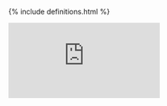 <!-- BEGIN MUNGE: UNVERSIONED_WARNING -->


<!-- END MUNGE: UNVERSIONED_WARNING -->
<!-- needed for gh-pages to render html files when imported -->
{% include definitions.html %}

<!-- BEGIN MUNGE: IS_VERSIONED -->
  <!-- TAG IS_VERSIONED -->
  <!-- END MUNGE: IS_VERSIONED -->




<!-- BEGIN MUNGE: GENERATED_ANALYTICS -->
[![Analytics](https://kubernetes-site.appspot.com/UA-36037335-10/GitHub/docs/api-reference/extensions/v1beta1/definitions.md?pixel)]()
<!-- END MUNGE: GENERATED_ANALYTICS -->
